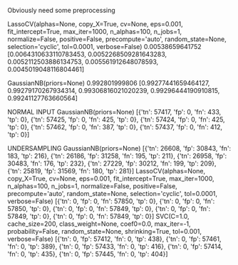 Obviously need some preprocessing

LassoCV(alphas=None, copy_X=True, cv=None, eps=0.001, fit_intercept=True,
    max_iter=1000, n_alphas=100, n_jobs=1, normalize=False, positive=False,
    precompute='auto', random_state=None, selection='cyclic', tol=0.0001,
    verbose=False)
0.00538659641752
[0.0064310633110783453, 0.0052268509281643283, 0.0052112503886134753, 0.005561912648078593, 0.0045019048116804461]


GaussianNB(priors=None)
0.992801999806
[0.99277441659464127, 0.99279170267934314, 0.99306816021020239, 0.99296444190910815, 0.99241127763660564]

NORMAL INPUT
GaussianNB(priors=None)
[{'tn': 57417, 'fp': 0, 'fn': 433, 'tp': 0}, {'tn': 57425, 'fp': 0, 'fn': 425, 'tp': 0}, {'tn': 57424, 'fp': 0, 'fn': 425, 'tp': 0}, {'tn': 57462, 'fp': 0, 'fn': 387, 'tp': 0}, {'tn': 57437, 'fp': 0, 'fn': 412, 'tp': 0}]

UNDERSAMPLING
GaussianNB(priors=None)
[{'tn': 26608, 'fp': 30843, 'fn': 183, 'tp': 216}, {'tn': 26186, 'fp': 31258, 'fn': 195, 'tp': 211}, {'tn': 26958, 'fp': 30483, 'fn': 176, 'tp': 232}, {'tn': 27229, 'fp': 30212, 'fn': 199, 'tp': 209}, {'tn': 25819, 'fp': 31569, 'fn': 180, 'tp': 281}]
LassoCV(alphas=None, copy_X=True, cv=None, eps=0.001, fit_intercept=True,
    max_iter=1000, n_alphas=100, n_jobs=1, normalize=False, positive=False,
    precompute='auto', random_state=None, selection='cyclic', tol=0.0001,
    verbose=False)
[{'tn': 0, 'fp': 0, 'fn': 57850, 'tp': 0}, {'tn': 0, 'fp': 0, 'fn': 57850, 'tp': 0}, {'tn': 0, 'fp': 0, 'fn': 57849, 'tp': 0}, {'tn': 0, 'fp': 0, 'fn': 57849, 'tp': 0}, {'tn': 0, 'fp': 0, 'fn': 57849, 'tp': 0}]
SVC(C=1.0, cache_size=200, class_weight=None, coef0=0.0,
  max_iter=-1, probability=False, random_state=None, shrinking=True,
  tol=0.001, verbose=False)
[{'tn': 0, 'fp': 57412, 'fn': 0, 'tp': 438}, {'tn': 0, 'fp': 57461, 'fn': 0, 'tp': 389}, {'tn': 0, 'fp': 57433, 'fn': 0, 'tp': 416}, {'tn': 0, 'fp': 57414, 'fn': 0, 'tp': 435}, {'tn': 0, 'fp': 57445, 'fn': 0, 'tp': 404}]
